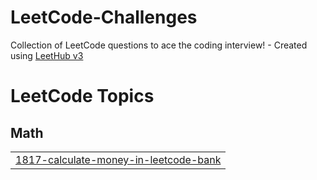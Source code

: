 # LeetCode-Challenges
Collection of LeetCode questions to ace the coding interview! - Created using [LeetHub v3](https://github.com/raphaelheinz/LeetHub-3.0)

<!---LeetCode Topics Start-->
# LeetCode Topics
## Math
|  |
| ------- |
| [1817-calculate-money-in-leetcode-bank](https://github.com/Nash-equilbrm/LeetCode-Challenges/tree/master/1817-calculate-money-in-leetcode-bank) |
<!---LeetCode Topics End-->